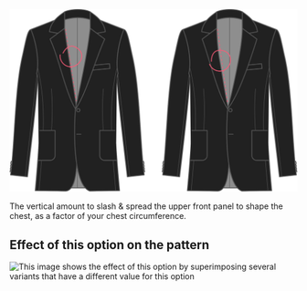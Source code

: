 ![Chest shaping](chestshaping.svg)

The vertical amount to slash & spread the upper front panel to shape the chest, as a factor of your chest circumference.

## Effect of this option on the pattern

![This image shows the effect of this option by superimposing several variants that have a different value for this option](jaeger\_chestshaping\_sample.svg "Effect of this option on the pattern")
